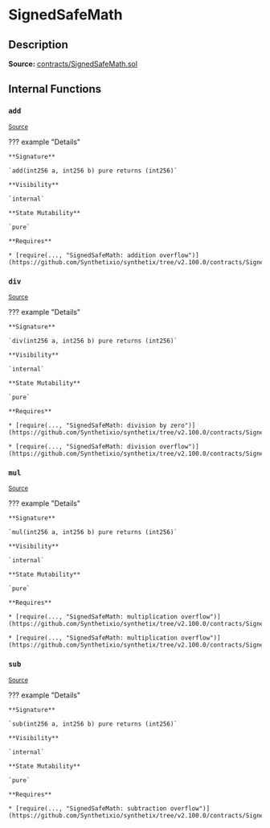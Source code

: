 # SignedSafeMath

## Description

**Source:** [contracts/SignedSafeMath.sol](https://github.com/Synthetixio/synthetix/tree/v2.100.0/contracts/SignedSafeMath.sol)

## Internal Functions

### `add`

<sub>[Source](https://github.com/Synthetixio/synthetix/tree/v2.100.0/contracts/SignedSafeMath.sol#L117)</sub>

??? example "Details"

    **Signature**

    `add(int256 a, int256 b) pure returns (int256)`

    **Visibility**

    `internal`

    **State Mutability**

    `pure`

    **Requires**

    * [require(..., "SignedSafeMath: addition overflow")](https://github.com/Synthetixio/synthetix/tree/v2.100.0/contracts/SignedSafeMath.sol#L119)

### `div`

<sub>[Source](https://github.com/Synthetixio/synthetix/tree/v2.100.0/contracts/SignedSafeMath.sol#L81)</sub>

??? example "Details"

    **Signature**

    `div(int256 a, int256 b) pure returns (int256)`

    **Visibility**

    `internal`

    **State Mutability**

    `pure`

    **Requires**

    * [require(..., "SignedSafeMath: division by zero")](https://github.com/Synthetixio/synthetix/tree/v2.100.0/contracts/SignedSafeMath.sol#L82)

    * [require(..., "SignedSafeMath: division overflow")](https://github.com/Synthetixio/synthetix/tree/v2.100.0/contracts/SignedSafeMath.sol#L83)

### `mul`

<sub>[Source](https://github.com/Synthetixio/synthetix/tree/v2.100.0/contracts/SignedSafeMath.sol#L53)</sub>

??? example "Details"

    **Signature**

    `mul(int256 a, int256 b) pure returns (int256)`

    **Visibility**

    `internal`

    **State Mutability**

    `pure`

    **Requires**

    * [require(..., "SignedSafeMath: multiplication overflow")](https://github.com/Synthetixio/synthetix/tree/v2.100.0/contracts/SignedSafeMath.sol#L61)

    * [require(..., "SignedSafeMath: multiplication overflow")](https://github.com/Synthetixio/synthetix/tree/v2.100.0/contracts/SignedSafeMath.sol#L64)

### `sub`

<sub>[Source](https://github.com/Synthetixio/synthetix/tree/v2.100.0/contracts/SignedSafeMath.sol#L100)</sub>

??? example "Details"

    **Signature**

    `sub(int256 a, int256 b) pure returns (int256)`

    **Visibility**

    `internal`

    **State Mutability**

    `pure`

    **Requires**

    * [require(..., "SignedSafeMath: subtraction overflow")](https://github.com/Synthetixio/synthetix/tree/v2.100.0/contracts/SignedSafeMath.sol#L102)
